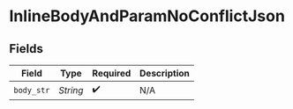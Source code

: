 # InlineBodyAndParamNoConflictJson


## Fields

| Field              | Type               | Required           | Description        |
| ------------------ | ------------------ | ------------------ | ------------------ |
| `body_str`         | *String*           | :heavy_check_mark: | N/A                |